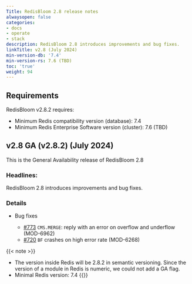 ```yaml
---
Title: RedisBloom 2.8 release notes
alwaysopen: false
categories:
- docs
- operate
- stack
description: RedisBloom 2.8 introduces improvements and bug fixes.
linkTitle: v2.8 (July 2024)
min-version-db: '7.4'
min-version-rs: 7.6 (TBD)
toc: 'true'
weight: 94
---
```


## Requirements

RedisBloom v2.8.2 requires:

- Minimum Redis compatibility version (database): 7.4
- Minimum Redis Enterprise Software version (cluster): 7.6 (TBD)

## v2.8 GA (v2.8.2) (July 2024)

This is the General Availability release of RedisBloom 2.8

### Headlines:

RedisBloom 2.8 introduces improvements and bug fixes.

### Details

- Bug fixes

  - [#773](https://github.com/RedisBloom/RedisBloom/pull/773) `CMS.MERGE`: reply with an error on overflow and underflow (MOD-6962)
  - [#720](https://github.com/RedisBloom/RedisBloom/pull/720) `BF` crashes on high error rate (MOD-6268)

{{< note >}}
- The version inside Redis will be 2.8.2 in semantic versioning. Since the version of a module in Redis is numeric, we could not add a GA flag.
- Minimal Redis version: 7.4
{{</note>}}
